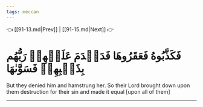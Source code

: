```yaml
---
tags: meccan
---
```


👈 [[91-13.md|Prev]] | [[91-15.md|Next]] 👉

# فَكَذَّبُوهُ فَعَقَرُوهَا فَدَمۡدَمَ عَلَيۡهِمۡ رَبُّهُم بِذَنۢبِهِمۡ فَسَوَّىٰهَا

But they denied him and hamstrung her. So their Lord brought down upon them destruction for their sin and made it equal [upon all of them]

---

